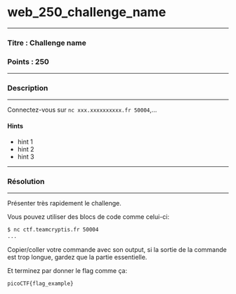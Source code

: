 # web_250_challenge_name

------

### Titre : Challenge name

### Points : 250

------

### Description

------

Connectez-vous sur  `nc xxx.xxxxxxxxxx.fr 50004`,...

#### Hints

* hint 1
* hint 2
* hint 3

------

### Résolution

---

Présenter très rapidement le challenge.

Vous pouvez utiliser des blocs de code comme celui-ci:

```bash
$ nc ctf.teamcryptis.fr 50004
...
```

Copier/coller votre commande avec son output, si la sortie de la commande est trop longue, gardez que la partie essentielle.

Et terminez par donner le flag comme ça:

`picoCTF{flag_example}`
